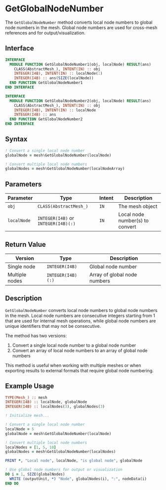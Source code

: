 # GetGlobalNodeNumber

The `GetGlobalNodeNumber` method converts local node numbers to global node numbers in the mesh. Global node numbers are used for cross-mesh references and for output/visualization.

## Interface

```fortran
INTERFACE
  MODULE FUNCTION GetGlobalNodeNumber1(obj, localNode) RESULT(ans)
    CLASS(AbstractMesh_), INTENT(IN) :: obj
    INTEGER(I4B), INTENT(IN) :: localNode(:)
    INTEGER(I4B) :: ans(SIZE(localNode))
  END FUNCTION GetGlobalNodeNumber1
END INTERFACE

INTERFACE
  MODULE FUNCTION GetGlobalNodeNumber2(obj, localNode) RESULT(ans)
    CLASS(AbstractMesh_), INTENT(IN) :: obj
    INTEGER(I4B), INTENT(IN) :: localNode
    INTEGER(I4B) :: ans
  END FUNCTION GetGlobalNodeNumber2
END INTERFACE
```

## Syntax

```fortran
! Convert a single local node number
globalNode = mesh%GetGlobalNodeNumber(localNode)

! Convert multiple local node numbers
globalNodes = mesh%GetGlobalNodeNumber(localNodeArray)
```

## Parameters

| Parameter   | Type                                | Intent | Description                     |
| ----------- | ----------------------------------- | ------ | ------------------------------- |
| `obj`       | `CLASS(AbstractMesh_)`              | `IN`   | The mesh object                 |
| `localNode` | `INTEGER(I4B)` or `INTEGER(I4B)(:)` | `IN`   | Local node number(s) to convert |

## Return Value

| Version        | Type              | Description                  |
| -------------- | ----------------- | ---------------------------- |
| Single node    | `INTEGER(I4B)`    | Global node number           |
| Multiple nodes | `INTEGER(I4B)(:)` | Array of global node numbers |

## Description

`GetGlobalNodeNumber` converts local node numbers to global node numbers in the mesh. Local node numbers are consecutive integers starting from 1 that are used for internal mesh operations, while global node numbers are unique identifiers that may not be consecutive.

The method has two versions:

1. Convert a single local node number to a global node number
2. Convert an array of local node numbers to an array of global node numbers

This method is useful when working with multiple meshes or when exporting results to external formats that require global node numbering.

## Example Usage

```fortran
TYPE(Mesh_) :: mesh
INTEGER(I4B) :: localNode, globalNode
INTEGER(I4B) :: localNodes(3), globalNodes(3)

! Initialize mesh...

! Convert a single local node number
localNode = 5
globalNode = mesh%GetGlobalNodeNumber(localNode)

! Convert multiple local node numbers
localNodes = [1, 5, 10]
globalNodes = mesh%GetGlobalNodeNumber(localNodes)

PRINT *, "Local node", localNode, "is global node", globalNode

! Use global node numbers for output or visualization
DO i = 1, SIZE(globalNodes)
  WRITE (outputUnit, *) "Node", globalNodes(i), ":", nodeData(i)
END DO
```
